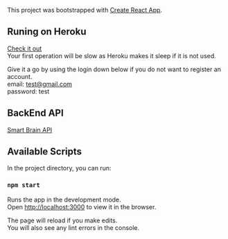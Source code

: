 This project was bootstrapped with [Create React App](https://github.com/facebook/create-react-app).

## Runing on Heroku
[Check it out](https://binlix26-smart-brain.herokuapp.com/)<br>
Your first operation will be slow as Heroku makes it sleep if it is not used.

Give it a go by using the login down below if you do not want to register an account.<br>
email: test@gmail.com <br>
password: test

## BackEnd API
[Smart Brain API](https://github.com/Binlix26/smart-brain-api)

## Available Scripts

In the project directory, you can run:

### `npm start`

Runs the app in the development mode.<br>
Open [http://localhost:3000](http://localhost:3000) to view it in the browser.

The page will reload if you make edits.<br>
You will also see any lint errors in the console.
